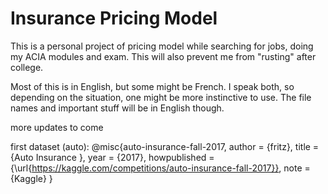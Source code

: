# Insurance Pricing Model

This is a personal project of pricing model while searching for jobs, doing my ACIA modules and exam. This will also prevent me from "rusting" after college.

Most of this is in English, but some might be French. I speak both, so depending on the situation, one might be more instinctive to use. The file names and important stuff will be in English though.

more updates to come

first dataset (auto):
@misc{auto-insurance-fall-2017,
    author = {fritz},
    title = {Auto Insurance },
    year = {2017},
    howpublished = {\url{https://kaggle.com/competitions/auto-insurance-fall-2017}},
    note = {Kaggle}
}
